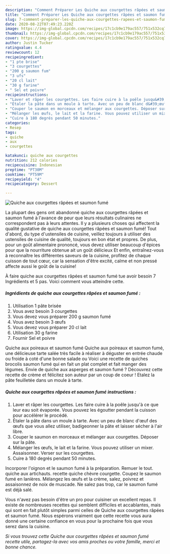```yaml
---
description: "Comment Préparer Les Quiche aux courgettes râpées et saumon fumé"
title: "Comment Préparer Les Quiche aux courgettes râpées et saumon fumé"
slug: 7-comment-preparer-les-quiche-aux-courgettes-rapees-et-saumon-fume
date: 2020-08-22T07:49:23.220Z
image: https://img-global.cpcdn.com/recipes/17c1cb9e179ac557/751x532cq70/quiche-aux-courgettes-rapees-et-saumon-fume-photo-principale-de-la-recette.jpg
thumbnail: https://img-global.cpcdn.com/recipes/17c1cb9e179ac557/751x532cq70/quiche-aux-courgettes-rapees-et-saumon-fume-photo-principale-de-la-recette.jpg
cover: https://img-global.cpcdn.com/recipes/17c1cb9e179ac557/751x532cq70/quiche-aux-courgettes-rapees-et-saumon-fume-photo-principale-de-la-recette.jpg
author: Justin Tucker
ratingvalue: 4.4
reviewcount: 12
recipeingredient:
- "1 pte brise"
- "3 courgettes"
- "200 g saumon fum"
- "3 ufs"
- "20 cl lait"
- "30 g farine"
- " Sel et poivre"
recipeinstructions:
- "Laver et râper les courgettes. Les faire cuire à la poêle jusqu&#39;à ce que leur eau soit évaporée. Vous pouvez les égoutter pendant la cuisson pour accélérer le procédé."
- "Étaler la pâte dans un moule à tarte. Avec un peu de blanc d&#39;œuf des œufs que vous allez utiliser, badigeonner la pâte et laisser sécher à l&#39;air libre."
- "Couper le saumon en morceaux et mélanger aux courgettes. Déposer sur la pâte."
- "Mélanger les œufs, le lait et la farine. Vous pouvez utiliser un mixer. Assaisonner. Verser sur les courgettes."
- "Cuire à 180 degrés pendant 50 minutes."
categories:
- Resep
tags:
- quiche
- aux
- courgettes

katakunci: quiche aux courgettes 
nutrition: 212 calories
recipecuisine: Indonesian
preptime: "PT30M"
cooktime: "PT59M"
recipeyield: "4"
recipecategory: Dessert

---
```



![Quiche aux courgettes râpées et saumon fumé](https://img-global.cpcdn.com/recipes/17c1cb9e179ac557/751x532cq70/quiche-aux-courgettes-rapees-et-saumon-fume-photo-principale-de-la-recette.jpg)

La plupart des gens ont abandonné quiche aux courgettes râpées et saumon fumé à l'avance de peur que leurs résultats culinaires ne correspondent pas à leurs attentes. Il y a plusieurs choses qui affectent la qualité gustative de quiche aux courgettes râpées et saumon fumé! Tout d'abord, du type d'ustensiles de cuisine, veillez toujours à utiliser des ustensiles de cuisine de qualité, toujours en bon état et propres. De plus, pour un goût alimentaire prononcé, vous devez utiliser beaucoup d'épices pour que la nourriture obtenue ait un goût délicieux Et enfin, entraînez-vous à reconnaître les différentes saveurs de la cuisine, profitez de chaque cuisson de tout cœur, car la sensation d'être excité, calme et non pressé affecte aussi le goût de la cuisine!

<!--inarticleads1-->

À faire quiche aux courgettes râpées et saumon fumé tue avoir besoin 7 Ingrédients et 5 pas. Voici comment vous atteindre cette.

##### Ingrédients de quiche aux courgettes râpées et saumon fumé :

1. Utilisation 1 pâte brisée
1. Vous avez besoin 3 courgettes
1. Vous devez vous préparer 200 g saumon fumé
1. Vous avez besoin 3 œufs
1. Vous devez vous préparer 20 cl lait
1. Utilisation 30 g farine
1. Fournir  Sel et poivre


Quiche aux poireaux et saumon fumé Quiche aux poireaux et saumon fumé, une délicieuse tarte salée très facile à réaliser à déguster en entrée chaude ou froide à coté d&#39;une bonne salade ou Voici une recette de quiches brocolis saumon fumé qui en fait un plat complet et fait manger des légumes. Envie de quiche aux asperges et saumon fumé ? Découvrez cette recette de crème et félicitez son auteur par un coup de coeur ! Etalez la pâte feuilletée dans un moule à tarte. 

<!--inarticleads2-->

##### Quiche aux courgettes râpées et saumon fumé instructions :

1. Laver et râper les courgettes. Les faire cuire à la poêle jusqu&#39;à ce que leur eau soit évaporée. Vous pouvez les égoutter pendant la cuisson pour accélérer le procédé.
1. Étaler la pâte dans un moule à tarte. Avec un peu de blanc d&#39;œuf des œufs que vous allez utiliser, badigeonner la pâte et laisser sécher à l&#39;air libre.
1. Couper le saumon en morceaux et mélanger aux courgettes. Déposer sur la pâte.
1. Mélanger les œufs, le lait et la farine. Vous pouvez utiliser un mixer. Assaisonner. Verser sur les courgettes.
1. Cuire à 180 degrés pendant 50 minutes.


Incorporer l&#39;oignon et le saumon fumé à la préparation. Remuer le tout. quiche aux artichauts. recette quiche chèvre courgette. Coupez le saumon fumé en lanières. Mélangez les œufs et la crème, salez, poivrez et assaisonnez de noix de muscade. Ne salez pas trop, car le saumon fumé est déjà salé. 

<!--inarticleads1-->

<p>
Vous n'avez pas besoin d'être un pro pour cuisiner un excellent repas. Il existe de nombreuses recettes qui semblent difficiles et accablantes, mais qui sont en fait plutôt simples parmi celles de Quiche aux courgettes râpées et saumon fumé. Nous espérons vraiment que cette recette vous aura donné une certaine confiance en vous pour la prochaine fois que vous serez dans la cuisine.
</p>

<p>
<i>Si vous trouvez cette Quiche aux courgettes râpées et saumon fumé recette utile, partagez-la avec vos amis proches ou votre famille, merci et bonne chance.</i>
</p>
